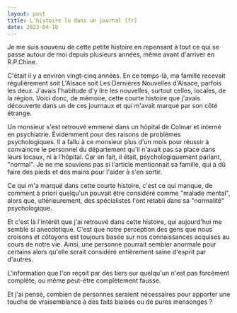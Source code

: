 ```yaml
---
layout: post  
title: L'histoire lu dans un journal [fr]  
date: 2023-04-18
---
```


Je me suis souvenu de cette petite histoire en repensant à tout ce qui se passe autour de moi depuis plusieurs années, même avant d'arriver en R.P.Chine.

C'était il y a environ vingt-cinq années. En ce temps-là, ma famille recevait régulièrement soit L'Alsace soit Les Dernières Nouvelles d'Alsace, parfois les deux. J'avais l'habitude d'y lire les nouvelles, surtout celles, locales, de la région. Voici donc, de mémoire, cette courte histoire que j'avais découverte dans un de ces journaux et qui m'avait marqué par son côté étrange.

Un monsieur s'est retrouvé emmené dans un hôpital de Colmar et interné en psychiatrie. Évidemment pour des raisons de problèmes psychologiques. Il a fallu à ce monsieur plus d'un mois pour réussir à convaincre le personnel du département qu'il n'avait pas sa place dans leurs locaux, ni à l'hôpital. Car en fait, il était, psychologiquement parlant, "normal". Je ne me souviens pas si l'article mentionnait sa famille, qui a dû faire des pieds et des mains pour l'aider à s'en sortir.

Ce qui m'a marqué dans cette courte histoire, c'est ce qui manque, de comment à priori quelqu'un pouvait être considéré comme "malade mental", alors que, ultérieurement, des spécialistes l'ont rétabli dans sa "normalité" psychologique.

Et c'est là l'intérêt que j'ai retrouvé dans cette histoire, qui aujourd'hui me semble si anecdotique. C'est que notre perception des gens que nous croisons et côtoyons est toujours basée sur nos connaissances acquises au cours de notre vie. Ainsi, une personne pourrait sembler anormale pour certains alors qu'elle serait considéré entièrement saine d'esprit par d'autres.

L'information que l'on reçoit par des tiers sur quelqu'un n'est pas forcément complète, ou même peut-être complètement fausse.

Et j'ai pensé, combien de personnes seraient nécessaires pour apporter une touche de vraisemblance à des faits biaisés ou de pures mensonges ?
